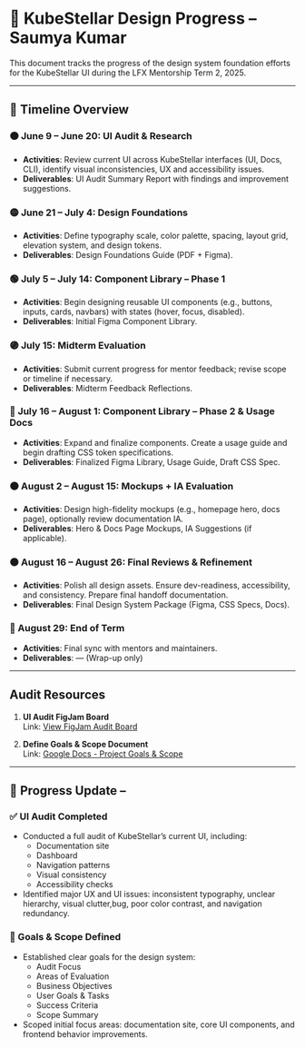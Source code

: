 # 🧩 KubeStellar Design Progress – Saumya Kumar

This document tracks the progress of the design system foundation efforts for the KubeStellar UI during the LFX Mentorship Term 2, 2025.

---

## 📅 Timeline Overview

### 🟠 June 9 – June 20: UI Audit & Research

- **Activities**: Review current UI across KubeStellar interfaces (UI, Docs, CLI), identify visual inconsistencies, UX and accessibility issues.
- **Deliverables**: UI Audit Summary Report with findings and improvement suggestions.

### 🟡 June 21 – July 4: Design Foundations

- **Activities**: Define typography scale, color palette, spacing, layout grid, elevation system, and design tokens.
- **Deliverables**: Design Foundations Guide (PDF + Figma).

### 🟢 July 5 – July 14: Component Library – Phase 1

- **Activities**: Begin designing reusable UI components (e.g., buttons, inputs, cards, navbars) with states (hover, focus, disabled).
- **Deliverables**: Initial Figma Component Library.

### 🟣 July 15: Midterm Evaluation

- **Activities**: Submit current progress for mentor feedback; revise scope or timeline if necessary.
- **Deliverables**: Midterm Feedback Reflections.

### 🔵 July 16 – August 1: Component Library – Phase 2 & Usage Docs

- **Activities**: Expand and finalize components. Create a usage guide and begin drafting CSS token specifications.
- **Deliverables**: Finalized Figma Library, Usage Guide, Draft CSS Spec.

### 🟤 August 2 – August 15: Mockups + IA Evaluation

- **Activities**: Design high-fidelity mockups (e.g., homepage hero, docs page), optionally review documentation IA.
- **Deliverables**: Hero & Docs Page Mockups, IA Suggestions (if applicable).

### ⚫ August 16 – August 26: Final Reviews & Refinement

- **Activities**: Polish all design assets. Ensure dev-readiness, accessibility, and consistency. Prepare final handoff documentation.
- **Deliverables**: Final Design System Package (Figma, CSS Specs, Docs).

### 🏁 August 29: End of Term

- **Activities**: Final sync with mentors and maintainers.
- **Deliverables**: — (Wrap-up only)

---

## Audit Resources

1. **UI Audit FigJam Board**  
   Link: [View FigJam Audit Board](https://www.figma.com/board/IHLBwlFC6i4Ibh2DVIzBxX/KubeStellar%E2%80%AFv0.27.2-Documentation--UI--and-Design-System-Audit?node-id=0-1&t=SK5oQyifTdi2ji7C-1)

2. **Define Goals & Scope Document**  
   Link: [Google Docs - Project Goals & Scope](https://docs.google.com/document/d/1m0dAD3S4ShM32hw5k2wqGv-CZeFhnKI3t-Eto1MfVis/edit?usp=sharing)

---

## 📌 Progress Update –

### ✅ UI Audit Completed

- Conducted a full audit of KubeStellar’s current UI, including:
  - Documentation site
  - Dashboard
  - Navigation patterns
  - Visual consistency
  - Accessibility checks
- Identified major UX and UI issues: inconsistent typography, unclear hierarchy, visual clutter,bug, poor color contrast, and navigation redundancy.

### 🎯 Goals & Scope Defined

- Established clear goals for the design system:
  - Audit Focus
  - Areas of Evaluation
  - Business Objectives
  - User Goals & Tasks
  - Success Criteria
  - Scope Summary
- Scoped initial focus areas: documentation site, core UI components, and frontend behavior improvements.
